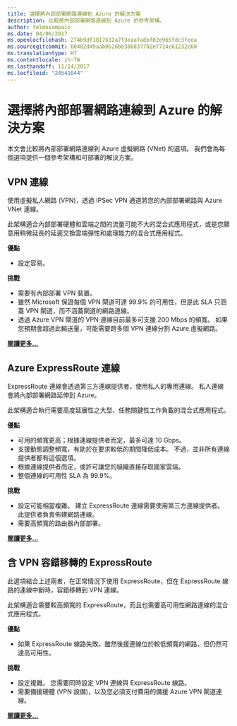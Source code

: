```yaml
---
title: 選擇將內部部署網路連線到 Azure 的解決方案
description: 比較將內部部署網路連線到 Azure 的參考架構。
author: telmosampaio
ms.date: 04/06/2017
ms.openlocfilehash: 274b9df1817632a7f3eaafa8bf02e965fdc3feea
ms.sourcegitcommit: b0482d49aab0526be386837702e7724c61232c60
ms.translationtype: HT
ms.contentlocale: zh-TW
ms.lasthandoff: 11/14/2017
ms.locfileid: "24541044"
---
```

# <a name="choose-a-solution-for-connecting-an-on-premises-network-to-azure"></a>選擇將內部部署網路連線到 Azure 的解決方案

本文會比較將內部部署網路連線到 Azure 虛擬網路 (VNet) 的選項。 我們會為每個選項提供一個參考架構和可部署的解決方案。

## <a name="vpn-connection"></a>VPN 連線

使用虛擬私人網路 (VPN)，透過 IPSec VPN 通道將您的內部部署網路與 Azure VNet 連線。

此架構適合內部部署硬體和雲端之間的流量可能不大的混合式應用程式，或是您願意用稍微延長的延遲交換雲端彈性和處理能力的混合式應用程式。

**優點**

- 設定容易。

**挑戰**

- 需要有內部部署 VPN 裝置。
- 雖然 Microsoft 保證每個 VPN 閘道可達 99.9% 的可用性，但是此 SLA 只涵蓋 VPN 閘道，而不涵蓋閘道的網路連線。
- 透過 Azure VPN 閘道的 VPN 連線目前最多可支援 200 Mbps 的頻寬。 如果您預期會超過此輸送量，可能需要跨多個 VPN 連線分割 Azure 虛擬網路。

**[閱讀更多...][vpn]**

## <a name="azure-expressroute-connection"></a>Azure ExpressRoute 連線

ExpressRoute 連線會透過第三方連線提供者，使用私人的專用連線。 私人連線會將內部部署網路延伸到 Azure。 

此架構適合執行需要高度延展性之大型、任務關鍵性工作負載的混合式應用程式。 

**優點**

- 可用的頻寬更高；根據連線提供者而定，最多可達 10 Gbps。
- 支援動態調整頻寬，有助於在要求較低的期間降低成本。 不過，並非所有連線提供者都有這個選項。
- 根據連線提供者而定，或許可讓您的組織直接存取國家雲端。
- 整個連線的可用性 SLA 為 99.9%。

**挑戰**

- 設定可能相當複雜。 建立 ExpressRoute 連線需要使用第三方連線提供者。 此提供者負責佈建網路連線。
- 需要高頻寬的路由器內部部署。

**[閱讀更多...][expressroute]**

## <a name="expressroute-with-vpn-failover"></a>含 VPN 容錯移轉的 ExpressRoute

此選項結合上述兩者，在正常情況下使用 ExpressRoute，但在 ExpressRoute 線路的連線中斷時，容錯移轉到 VPN 連線。

此架構適合需要較高頻寬的 ExpressRoute，而且也需要高可用性網路連線的混合式應用程式。 

**優點**

- 如果 ExpressRoute 線路失敗，雖然後援連線位於較低頻寬的網路，但仍然可達高可用性。

**挑戰**

- 設定複雜。 您需要同時設定 VPN 連線與 ExpressRoute 線路。
- 需要備援硬體 (VPN 設備)，以及您必須支付費用的備援 Azure VPN 閘道連線。

**[閱讀更多...][expressroute-vpn-failover]**

<!-- links -->
[expressroute]: ./expressroute.md
[expressroute-vpn-failover]: ./expressroute-vpn-failover.md
[vpn]: ./vpn.md